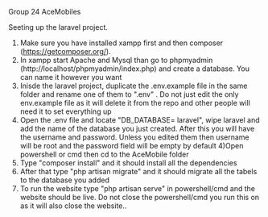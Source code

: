 Group 24 AceMobiles

Seeting up the laravel project.
1) Make sure you have installed xampp first and then composer (https://getcomposer.org/).
2) In xampp start Apache and Mysql than go to phpmyadmin (http://localhost/phpmyadmin/index.php) and create a database. You can name it however you want
2) Inisde the laravel project, duplicate the .env.example file in the same folder and rename one of them to ".env" . Do not just edit the only env.example file as it will delete it from the repo and other people will need it to set everything up
3) Open the .env file and locate "DB_DATABASE= laravel", wipe laravel and add the name of the database you just created. After this you will have the username and password. Unless you edited them then username will be root and the password field will be empty by default
4)Open powershell or cmd then cd to the AceMobile folder
5) Type "composer install" and it should install all the dependencies
6) After that type "php artisan migrate" and it should migrate all the tabels to the database you added
7) To run the website type "php artisan serve" in powershell/cmd and the website should be live. Do not close the powershell/cmd you run this on as it will also close the website..
